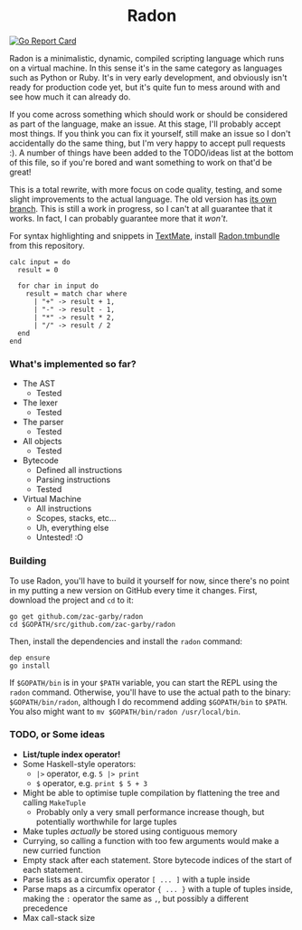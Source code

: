 <h1 align="center">
  Radon
</h1>

[![Go Report Card](https://goreportcard.com/badge/github.com/zac-garby/radon)](https://goreportcard.com/report/github.com/zac-garby/radon)

Radon is a minimalistic, dynamic, compiled scripting language which runs on a virtual machine. In this sense it's in the same category as languages such as Python or Ruby. It's in very early development, and obviously isn't ready for production code yet, but it's quite fun to mess around with and see how much it can already do.

If you come across something which should work or should be considered as part of the language, make an issue. At this stage, I'll probably accept most things. If you think you can fix it yourself, still make an issue so I don't accidentally do the same thing, but I'm very happy to accept pull requests :). A number of things have been added to the TODO/ideas list at the bottom of this file, so if you're bored and want something to work on that'd be great!

This is a total rewrite, with more focus on code quality, testing, and some slight improvements to the actual language. The old version has [its own branch](https://github.com/zac-garby/radon/tree/old). This is still a work in progress, so I can't at all guarantee that it works. In fact, I can probably guarantee more that it _won't_.

For syntax highlighting and snippets in [TextMate](http://macromates.com), install [Radon.tmbundle](Radon.tmbundle) from this repository.

```
calc input = do
  result = 0

  for char in input do
    result = match char where
      | "+" -> result + 1,
      | "-" -> result - 1,
      | "*" -> result * 2,
      | "/" -> result / 2
  end
end
```

### What's implemented so far?

 - The AST
   - Tested
 - The lexer
   - Tested
 - The parser
   - Tested
 - All objects
   - Tested
 - Bytecode
   - Defined all instructions
   - Parsing instructions
   - Tested
 - Virtual Machine
   - All instructions
   - Scopes, stacks, etc...
   - Uh, everything else
   - Untested! :O

### Building

To use Radon, you'll have to build it yourself for now, since there's no point in my putting a new version on GitHub every time it changes. First, download the project and `cd` to it:

```
go get github.com/zac-garby/radon
cd $GOPATH/src/github.com/zac-garby/radon
```

Then, install the dependencies and install the `radon` command:

```
dep ensure
go install
```

If `$GOPATH/bin` is in your `$PATH` variable, you can start the REPL using the `radon` command. Otherwise, you'll have to use the actual path to the binary: `$GOPATH/bin/radon`, although I do recommend adding `$GOPATH/bin` to `$PATH`. You also might want to `mv $GOPATH/bin/radon /usr/local/bin`.

### TODO, or Some ideas
 - **List/tuple index operator!**
 - Some Haskell-style operators:
   - `|>` operator, e.g. `5 |> print`
   - `$` operator, e.g. `print $ 5 + 3`
 - Might be able to optimise tuple compilation by flattening the tree and calling `MakeTuple`
   - Probably only a very small performance increase though, but potentially worthwhile for large tuples
 - Make tuples _actually_ be stored using contiguous memory
 - Currying, so calling a function with too few arguments would make a new curried function
 - Empty stack after each statement. Store bytecode indices of the start of each statement.
 - Parse lists as a circumfix operator `[ ... ]` with a tuple inside
 - Parse maps as a circumfix operator `{ ... }` with a tuple of tuples inside, making the `:` operator the same as `,`, but possibly a different precedence
 - Max call-stack size

